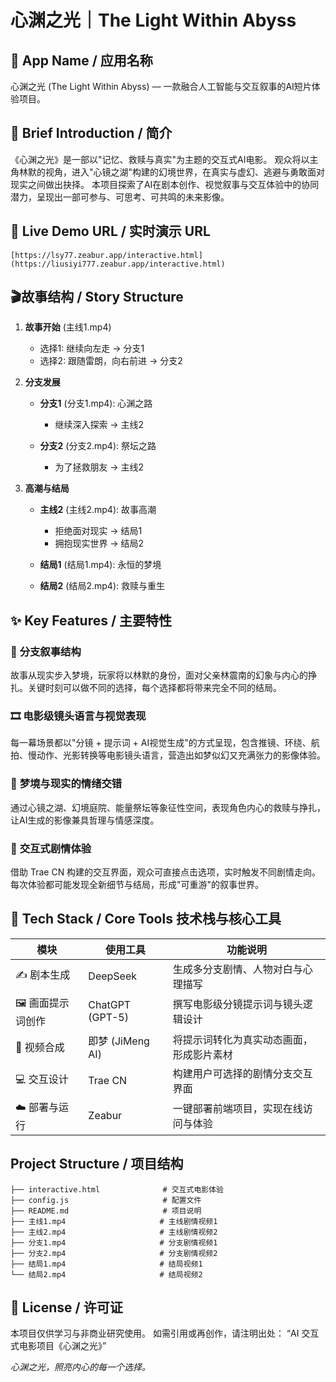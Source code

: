 # 心渊之光｜The Light Within Abyss

## 🎥  **App Name / 应用名称**

心渊之光 (The Light Within Abyss) — 一款融合人工智能与交互叙事的AI短片体验项目。

## 🌌 **Brief Introduction / 简介**

《心渊之光》是一部以"记忆、救赎与真实"为主题的交互式AI电影。
观众将以主角林默的视角，进入"心镜之湖"构建的幻境世界，在真实与虚幻、逃避与勇敢面对现实之间做出抉择。
本项目探索了AI在剧本创作、视觉叙事与交互体验中的协同潜力，呈现出一部可参与、可思考、可共鸣的未来影像。

## 🚀 **Live Demo URL / 实时演示 URL**

`[https://lsy77.zeabur.app/interactive.html](https://liusiyi777.zeabur.app/interactive.html)`

## 🎬故事结构 / Story Structure

1. **故事开始** (主线1.mp4)
   - 选择1: 继续向左走 → 分支1
   - 选择2: 跟随雷朗，向右前进 → 分支2

2. **分支发展**
   - **分支1** (分支1.mp4): 心渊之路
     - 继续深入探索 → 主线2
   
   - **分支2** (分支2.mp4): 祭坛之路
     - 为了拯救朋友 → 主线2

3. **高潮与结局**
   - **主线2** (主线2.mp4): 故事高潮
     - 拒绝面对现实 → 结局1
     - 拥抱现实世界 → 结局2
   
   - **结局1** (结局1.mp4): 永恒的梦境
   - **结局2** (结局2.mp4): 救赎与重生

## ✨ **Key Features / 主要特性**

### 🧭 **分支叙事结构**
故事从现实步入梦境，玩家将以林默的身份，面对父亲林震南的幻象与内心的挣扎。关键时刻可以做不同的选择，每个选择都将带来完全不同的结局。

### 🎞️ **电影级镜头语言与视觉表现**
每一幕场景都以"分镜 + 提示词 + AI视觉生成"的方式呈现，包含推镜、环绕、航拍、慢动作、光影转换等电影镜头语言，营造出如梦似幻又充满张力的影像体验。

### 💫 **梦境与现实的情绪交错**
通过心镜之湖、幻境庭院、能量祭坛等象征性空间，表现角色内心的救赎与挣扎，让AI生成的影像兼具哲理与情感深度。

### 🧩 **交互式剧情体验**
借助 Trae CN 构建的交互界面，观众可直接点击选项，实时触发不同剧情走向。
每次体验都可能发现全新细节与结局，形成"可重游"的叙事世界。

## 🧠 **Tech Stack / Core Tools 技术栈与核心工具**

| 模块 | 使用工具 | 功能说明 |
|------|----------|----------|
| ✍️ 剧本生成 | DeepSeek | 生成多分支剧情、人物对白与心理描写 |
| 🖼️ 画面提示词创作 | ChatGPT (GPT-5) | 撰写电影级分镜提示词与镜头逻辑设计 |
| 🎥 视频合成 | 即梦 (JiMeng AI) | 将提示词转化为真实动态画面，形成影片素材 |
| 💻 交互设计 | Trae CN | 构建用户可选择的剧情分支交互界面 |
| ☁️ 部署与运行 | Zeabur | 一键部署前端项目，实现在线访问与体验 |

## Project Structure / 项目结构

```
├── interactive.html              # 交互式电影体验
├── config.js                     # 配置文件
├── README.md                     # 项目说明
├── 主线1.mp4                     # 主线剧情视频1
├── 主线2.mp4                     # 主线剧情视频2
├── 分支1.mp4                     # 分支剧情视频1
├── 分支2.mp4                     # 分支剧情视频2
├── 结局1.mp4                     # 结局视频1
└── 结局2.mp4                     # 结局视频2
```

## 📄 License / 许可证

本项目仅供学习与非商业研究使用。
如需引用或再创作，请注明出处：
“AI 交互式电影项目《心渊之光》”

*心渊之光，照亮内心的每一个选择。*
